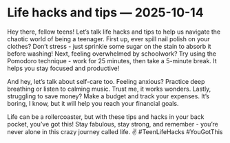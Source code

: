 # Life hacks and tips — 2025-10-14

Hey there, fellow teens! Let’s talk life hacks and tips to help us navigate the chaotic world of being a teenager. First up, ever spill nail polish on your clothes? Don’t stress - just sprinkle some sugar on the stain to absorb it before washing! Next, feeling overwhelmed by schoolwork? Try using the Pomodoro technique - work for 25 minutes, then take a 5-minute break. It helps you stay focused and productive!

And hey, let’s talk about self-care too. Feeling anxious? Practice deep breathing or listen to calming music. Trust me, it works wonders. Lastly, struggling to save money? Make a budget and track your expenses. It’s boring, I know, but it will help you reach your financial goals.

Life can be a rollercoaster, but with these tips and hacks in your back pocket, you’ve got this! Stay fabulous, stay strong, and remember - you’re never alone in this crazy journey called life. ✌️ #TeenLifeHacks #YouGotThis